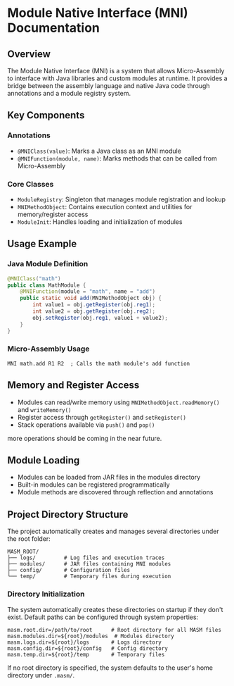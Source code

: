 # Module Native Interface (MNI) Documentation

## Overview
The Module Native Interface (MNI) is a system that allows Micro-Assembly to interface with Java libraries and custom modules at runtime. It provides a bridge between the assembly language and native Java code through annotations and a module registry system.

## Key Components

### Annotations
- `@MNIClass(value)`: Marks a Java class as an MNI module
- `@MNIFunction(module, name)`: Marks methods that can be called from Micro-Assembly

### Core Classes
- `ModuleRegistry`: Singleton that manages module registration and lookup
- `MNIMethodObject`: Contains execution context and utilities for memory/register access
- `ModuleInit`: Handles loading and initialization of modules

## Usage Example

### Java Module Definition
```java
@MNIClass("math")
public class MathModule {
    @MNIFunction(module = "math", name = "add")
    public static void add(MNIMethodObject obj) {
        int value1 = obj.getRegister(obj.reg1);
        int value2 = obj.getRegister(obj.reg2);
        obj.setRegister(obj.reg1, value1 + value2);
    }
}
```

### Micro-Assembly Usage
```wasm
MNI math.add R1 R2  ; Calls the math module's add function
```

## Memory and Register Access
- Modules can read/write memory using `MNIMethodObject.readMemory()` and `writeMemory()`
- Register access through `getRegister()` and `setRegister()`
- Stack operations available via `push()` and `pop()`

more operations should be coming in the near future.

## Module Loading
- Modules can be loaded from JAR files in the modules directory
- Built-in modules can be registered programmatically
- Module methods are discovered through reflection and annotations

## Project Directory Structure
The project automatically creates and manages several directories under the root folder:

```
MASM_ROOT/
├── logs/         # Log files and execution traces
├── modules/      # JAR files containing MNI modules 
├── config/       # Configuration files
└── temp/         # Temporary files during execution
```

### Directory Initialization
The system automatically creates these directories on startup if they don't exist. Default paths can be configured through system properties:

```properties
masm.root.dir=/path/to/root      # Root directory for all MASM files
masm.modules.dir=${root}/modules  # Modules directory
masm.logs.dir=${root}/logs       # Logs directory
masm.config.dir=${root}/config   # Config directory
masm.temp.dir=${root}/temp       # Temporary files
```

If no root directory is specified, the system defaults to the user's home directory under `.masm/`.
